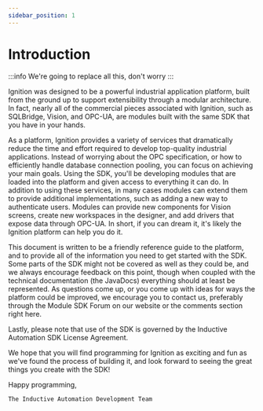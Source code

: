 ```yaml
---
sidebar_position: 1
---
```


# Introduction

:::info
We're going to replace all this, don't worry
:::

Ignition was designed to be a powerful industrial application platform, built from the ground up to support extensibility through a modular architecture. In fact, nearly all of the commercial pieces associated with Ignition, such as SQLBridge, Vision, and OPC-UA, are modules built with the same SDK that you have in your hands.

As a platform, Ignition provides a variety of services that dramatically reduce the time and effort required to develop top-quality industrial applications. Instead of worrying about the OPC specification, or how to efficiently handle database connection pooling, you can focus on achieving your main goals. Using the SDK, you'll be developing modules that are loaded into the platform and given access to everything it can do. In addition to using these services, in many cases modules can extend them to provide additional implementations, such as adding a new way to authenticate users. Modules can provide new components for Vision screens, create new workspaces in the designer, and add drivers that expose data through OPC-UA. In short, if you can dream it, it's likely the Ignition platform can help you do it. 

This document is written to be a friendly reference guide to the platform, and to provide all of the information you need to get started with the SDK. Some parts of the SDK might not be covered as well as they could be, and we always encourage feedback on this point, though when coupled with the technical documentation (the JavaDocs) everything should at least be represented. As questions come up, or you come up with ideas for ways the platform could be improved, we encourage you to contact us, preferably through the Module SDK Forum on our website or the comments section right here.

Lastly, please note that use of the SDK is governed by the Inductive Automation SDK License Agreement.

 We hope that you will find programming for Ignition as exciting and fun as we've found the process of building it, and look forward to seeing the great things you create with the SDK!

Happy programming, 

    The Inductive Automation Development Team